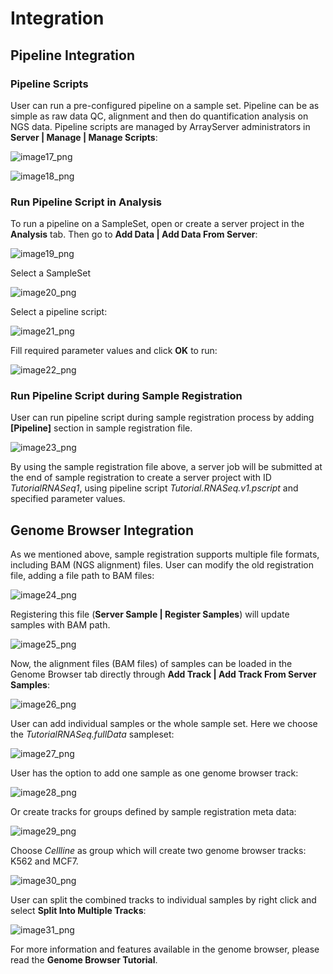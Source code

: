 # Integration

## Pipeline Integration

### Pipeline Scripts

User can run a pre-configured pipeline on a sample set. Pipeline can be as simple as raw data QC, alignment and then do quantification analysis on NGS data. Pipeline scripts are managed by ArrayServer administrators in **Server | Manage | Manage Scripts**:

![image17_png](images/image17.png)

![image18_png](images/image18.png)

### Run Pipeline Script in Analysis

To run a pipeline on a SampleSet, open or create a server project in the **Analysis** tab. Then go to **Add Data | Add Data From Server**:

![image19_png](images/image19.png)

Select a SampleSet

![image20_png](images/image20.png)

Select a pipeline script:

![image21_png](images/image21.png)

Fill required parameter values and click **OK** to run:

![image22_png](images/image22.png)

### Run Pipeline Script during Sample Registration

User can run pipeline script during sample registration process by adding **[Pipeline]** section in sample registration file.

![image23_png](images/image23.png)

By using the sample registration file above, a server job will be submitted at the end of sample registration to create a server project with ID *TutorialRNASeq1*, using pipeline script *Tutorial.RNASeq.v1.pscript* and specified parameter values.

## Genome Browser Integration

As we mentioned above, sample registration supports multiple file formats, including BAM (NGS alignment) files. User can modify the old registration file, adding a file path to BAM files:

![image24_png](images/image24.png)

Registering this file (**Server Sample | Register Samples**) will update samples with BAM path.

![image25_png](images/image25.png)

Now, the alignment files (BAM files) of samples can be loaded in the Genome Browser tab directly through **Add Track | Add Track From Server Samples**:

![image26_png](images/image26.png)

User can add individual samples or the whole sample set. Here we choose the *TutorialRNASeq.fullData* sampleset:

![image27_png](images/image27.png)

User has the option to add one sample as one genome browser track:

![image28_png](images/image28.png)

Or create tracks for groups defined by sample registration meta data:

![image29_png](images/image29.png)

Choose *Cellline* as group which will create two genome browser tracks: K562 and MCF7.

![image30_png](images/image30.png)

User can split the combined tracks to individual samples by right click and select **Split Into Multiple Tracks**:

![image31_png](images/image31.png)

For more information and features available in the genome browser, please read the **Genome Browser Tutorial**.
